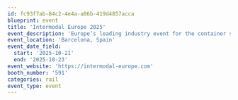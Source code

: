 ```yaml
---
id: fc93f7ab-84c2-4e4a-a86b-419d4857acca
blueprint: event
title: 'Intermodal Europe 2025'
event_description: 'Europe’s leading industry event for the container shipping community'
event_location: 'Barcelona, Spain'
event_date_field:
  start: '2025-10-21'
  end: '2025-10-23'
event_website: 'https://intermodal-europe.com'
booth_number: '591'
categories: rail
event_type: event
---
```

